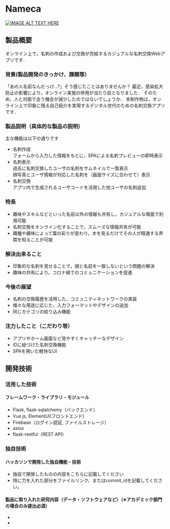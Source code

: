 # Nameca

[![IMAGE ALT TEXT HERE](https://jphacks.com/wp-content/uploads/2021/07/JPHACKS2021_ogp.jpg)](https://www.youtube.com/watch?v=LUPQFB4QyVo)

## 製品概要
オンライン上で，名刺の作成および交換が完結するカジュアルな名刺交換Webアプリです．
### 背景(製品開発のきっかけ、課題等）
「あの人名前なんだっけ...?」そう感じたことはありませんか？
最近，感染拡大防止の影響により，オンライン実施の併用が当たり前となりました．
そのため，人と対面で会う機会が減少したのではないでしょうか．
本制作物は，オンライン上で印象に残る自己紹介を実現するデジタル世代のための名刺交換アプリです．
### 製品説明（具体的な製品の説明） 
主な機能は以下の通りです
*  名刺作成  
  フォームから入力した情報をもとに，SPAによる名刺プレビューの即時表示
*  名刺表示  
  過去に名刺交換したユーザの名刺をサムネイルで一覧表示  
  顔写真とユーザ情報が対応した名刺を（画面サイズに合わせて）表示
*  名刺交換  
  アプリ内で生成されるユーザコードを活用した他ユーザの名刺追加

### 特長
* 趣味やスキルなどといった名前以外の情報も共有し，カジュアルな場面で利用可能  
* 名刺交換をオンライン化することで，スムーズな情報共有が可能
* 職種や趣味によって葉の彩りが変わり，木を見るだけでその人が精通する界隈を知ることが可能
### 解決出来ること
* 印象的な名刺を見せることで，顔と名前を一致しないという問題の解決
* 趣味の共有により，コロナ禍でのコミュニケーションを促進
### 今後の展望
* 名刺の交換履歴を活用した，コミュニティネットワークの実装
* 様々な用途に応じた，入力フォーマットやデザインの追加
* 同じカテゴリの絞り込み機能
### 注力したこと（こだわり等）
* アプリやホーム画面など見やすくキャッチーなデザイン
* IDに紐づけた名刺交換機能
* SPAを用いた軽快なUI

## 開発技術
### 活用した技術

#### フレームワーク・ライブラリ・モジュール
* Flask, flask-sqlalchemy（バックエンド）
* Vue.js, ElementUI(フロントエンド)
* Firebase（ログイン認証, ファイルストレージ）
* axios
* flask-restful（REST API）

### 独自技術
#### ハッカソンで開発した独自機能・技術
* 独自で開発したものの内容をこちらに記載してください
* 特に力を入れた部分をファイルリンク、またはcommit_idを記載してください。

#### 製品に取り入れた研究内容（データ・ソフトウェアなど）（※アカデミック部門の場合のみ提出必須）
* 
* 
